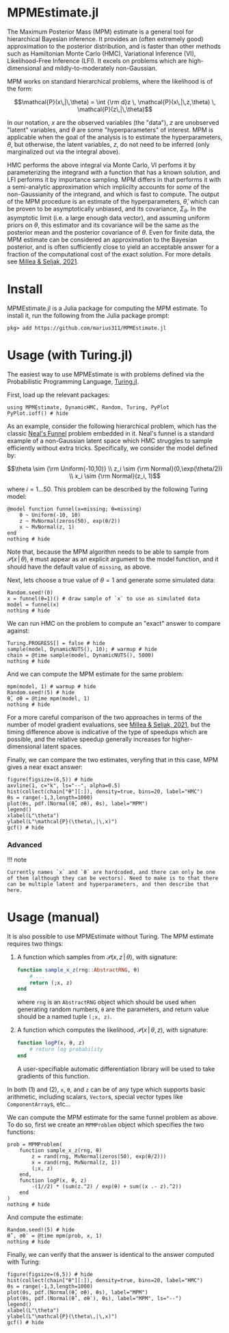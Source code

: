 # MPMEstimate.jl

The Maximum Posterior Mass (MPM) estimate is a general tool for hierarchical Bayesian inference. It provides an (often extremely good) approximation to the posterior distribution, and is faster than other methods such as Hamiltonian Monte Carlo (HMC), Variational Inference (VI), Likelihood-Free Inference (LFI). It excels on problems which are high-dimensional and mildly-to-moderately non-Gaussian. 

MPM works on standard hierarchical problems, where the likelihood is of the form:

```math
\mathcal{P}(x\,|\,\theta) = \int {\rm d}z \, \mathcal{P}(x\,|\,z,\theta) \, \mathcal{P}(z\,|\,\theta)
```

In our notation, $x$ are the observed variables (the "data"), $z$ are unobserved "latent" variables, and $\theta$ are some "hyperparameters" of interest. MPM is applicable when the goal of the analysis is to estimate the hyperparameters, $\theta$, but otherwise, the latent variables, $z$, do not need to be inferred (only marginalized out via the integral above).

HMC performs the above integral via Monte Carlo, VI perfoms it by parameterizing the integrand with a function that has a known solution, and LFI performs it by importance sampling. MPM differs in that performs it with a semi-analytic approximation which implicilty accounts for *some* of the non-Gaussianity of the integrand, and which is fast to compute. The output of the MPM procedure is an estimate of the hyperparameters, $\hat \theta$, which can be proven to be asymptotically unbiased, and its covariance, $\Sigma_\theta$. In the asymptotic limit (i.e. a large enough data vector), and assuming uniform priors on $\theta$, this estimator and its covariance will be the same as the posterior mean and the posterior covariance of $\theta$. Even for finite data, the MPM estimate can be considered an approximation to the Bayesian posterior, and is often sufficiently close to yield an acceptable answer for a fraction of the computational cost of the exact solution. For more details see [Millea & Seljak, 2021](http://arxiv.org/inprep).

# Install

MPMEstimate.jl is a Julia package for computing the MPM estimate. To install it, run the following from the Julia package prompt:

```
pkg> add https://github.com/marius311/MPMEstimate.jl
```

# Usage (with Turing.jl)

The easiest way to use MPMEstimate is with problems defined via the Probabilistic Programming Language, [Turing.jl](https://turing.ml/stable/).

First, load up the relevant packages:

```@example 1
using MPMEstimate, DynamicHMC, Random, Turing, PyPlot
PyPlot.ioff() # hide
```

As an example, consider the following hierarchical problem, which has the classic [Neal's Funnel](https://mc-stan.org/docs/2_18/stan-users-guide/reparameterization-section.html) problem embedded in it. Neal's funnel is a standard example of a non-Gaussian latent space which HMC struggles to sample efficiently without extra tricks. Specifically, we consider the model defined by:

```math
\theta \sim {\rm Uniform(-10,10)} \\ 
z_i \sim {\rm Normal}(0,\exp(\theta/2)) \\ 
x_i \sim {\rm Normal}(z_i, 1)
```

where $i=1...50$. This problem can be described by the following Turing model:
```@example 1
@model function funnel(x=missing; θ=missing)
    θ ~ Uniform(-10, 10)
    z ~ MvNormal(zeros(50), exp(θ/2))
    x ~ MvNormal(z, 1)
end
nothing # hide
```

Note that, because the MPM algorithm needs to be able to sample from $\mathcal{P}(x\,|\,\theta)$, `θ` must appear as an explicit argument to the model function, and it should have the default value of `missing`, as above.

Next, lets choose a true value of $\theta=1$ and generate some simulated data:

```@example 1
Random.seed!(0)
x = funnel(θ=1)() # draw sample of `x` to use as simulated data
model = funnel(x)
nothing # hide
```

We can run HMC on the problem to compute an "exact" answer to compare against:

```@example 1
Turing.PROGRESS[] = false # hide
sample(model, DynamicNUTS(), 10); # warmup # hide
chain = @time sample(model, DynamicNUTS(), 5000)
nothing # hide
```

And we can compute the MPM estimate for the same problem:

```@example 1
mpm(model, 1) # warmup # hide
Random.seed!(5) # hide
θ̂, σθ = @time mpm(model, 1)
nothing # hide
```

For a more careful comparison of the two approaches in terms of the number of model gradient evaluations, see [Millea & Seljak, 2021](http://arxiv.org/inprep), but the timing difference above is indicative of the type of speedups which are possible, and the relative speedup generally increases for higher-dimensional latent spaces. 


Finally, we can compare the two estimates, veryfing that in this case, MPM gives a near exact answer:

```@example 1
figure(figsize=(6,5)) # hide
axvline(1, c="k", ls="--", alpha=0.5)
hist(collect(chain["θ"][:]), density=true, bins=20, label="HMC")
θs = range(-1,3,length=1000)
plot(θs, pdf.(Normal(θ̂, σθ), θs), label="MPM")
legend()
xlabel(L"\theta")
ylabel(L"\mathcal{P}(\theta\,|\,x)")
gcf() # hide
```

### Advanced

!!! note

    Currently names `x` and `θ` are hardcoded, and there can only be one of them (although they can be vectors). Need to make is to that there can be multiple latent and hyperparameters, and then describe that here. 


# Usage (manual)

It is also possible to use MPMEstimate without Turing. The MPM estimate requires two things:

1. A function which samples from $\mathcal{P}(x,z\,|\,\theta)$, with signature:

   ```julia
   function sample_x_z(rng::AbstractRNG, θ)
       # ...
       return (;x, z)
   end
   ```

   where `rng` is an `AbstractRNG` object which should be used when generating random numbers, `θ` are the parameters, and return value should be a named tuple `(;x, z)`. 
    
2. A function which computes the likelihood, $\mathcal{P}(x\,|\,\theta,z)$, with signature:

   ```julia
   function logP(x, θ, z) 
       # return log probability
   end
   ```

   A user-specifiable automatic differentiation library will be used to take gradients of this function. 

In both (1) and (2), `x`, `θ`, and `z` can be of any type which supports basic arithmetic, including scalars, `Vector`s, special vector types like `ComponentArray`s, etc...

We can compute the MPM estimate for the same funnel problem as above. To do so, first we create an `MPMProblem` object which specifies the two functions:

```@example 1
prob = MPMProblem(
    function sample_x_z(rng, θ)
        z = rand(rng, MvNormal(zeros(50), exp(θ/2)))
        x = rand(rng, MvNormal(z, 1))
        (;x, z)
    end,
    function logP(x, θ, z)
        -(1//2) * (sum(z.^2) / exp(θ) + sum((x .- z).^2))
    end
)
nothing # hide
```

And compute the estimate:

```@example 1
Random.seed!(5) # hide
θ̂′, σθ′ = @time mpm(prob, x, 1)
nothing # hide
```

Finally, we can verify that the answer is identical to the answer computed with Turing:

```@example 1
figure(figsize=(6,5)) # hide
hist(collect(chain["θ"][:]), density=true, bins=20, label="HMC")
θs = range(-1,3,length=1000)
plot(θs, pdf.(Normal(θ̂, σθ), θs), label="MPM")
plot(θs, pdf.(Normal(θ̂′, σθ′), θs), label="MPM", ls="--")
legend()
xlabel(L"\theta")
ylabel(L"\mathcal{P}(\theta\,|\,x)")
gcf() # hide
```